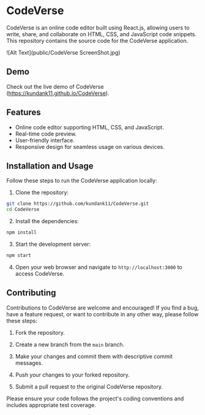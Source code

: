 # CodeVerse

CodeVerse is an online code editor built using React.js, allowing users to write, share, and collaborate on HTML, CSS, and JavaScript code snippets. This repository contains the source code for the CodeVerse application.

![Alt Text](public/CodeVerse ScreenShot.jpg)


## Demo

Check out the live demo of CodeVerse (https://kundank11.github.io/CodeVerse).

## Features

- Online code editor supporting HTML, CSS, and JavaScript.
- Real-time code preview.
- User-friendly interface.
- Responsive design for seamless usage on various devices.

## Installation and Usage

Follow these steps to run the CodeVerse application locally:

1. Clone the repository:

```bash
git clone https://github.com/kundank11/CodeVerse.git
cd CodeVerse
```

2. Install the dependencies:

```bash
npm install
```

3. Start the development server:

```bash
npm start
```

4. Open your web browser and navigate to `http://localhost:3000` to access CodeVerse.

## Contributing

Contributions to CodeVerse are welcome and encouraged! If you find a bug, have a feature request, or want to contribute in any other way, please follow these steps:

1. Fork the repository.

2. Create a new branch from the `main` branch.

3. Make your changes and commit them with descriptive commit messages.

4. Push your changes to your forked repository.

5. Submit a pull request to the original CodeVerse repository.

Please ensure your code follows the project's coding conventions and includes appropriate test coverage.
